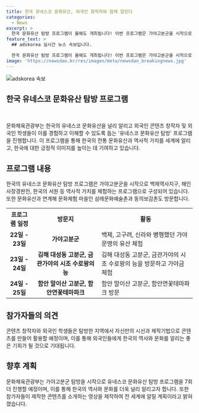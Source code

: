 ```yaml
---
title: 한국 유네스코 문화유산, 외국인 창작자와 함께 알린다
categories:
  - News
excerpt: >
  한국 문화유산 탐방 프로그램이 올해도 개최됩니다! 이번 프로그램은 가야고분군을 시작으로 백제역사지구, 해인사장경판전, 삼례문화예술촌과 동의보감촌 등을 방문하여 한국의 역사와 문화를 체험하고 알릴 예정입니다. 또한, 외국인 참가자들은 자신들만의 시선과 제작기법으로 콘텐츠를 만들어 확산할 계획이며, 영상은 코리아넷 유튜브를 통해 전 세계에 알릴 예정입니다. 해당 프로그램은 한국의 매력 있는 역사와 문화를 널리 알리고 긍정적 이미지를 확산하기 위해 기획되었습니다.
feature_text: >
  ## adskorea 실시간 뉴스 속보입니다.

  한국 문화유산 탐방 프로그램이 올해도 개최됩니다! 이번 프로그램은 가야고분군을 시작으로 백제역사지구, 해인사장경판전, 삼례문화예술촌과 동의보감촌 등을 방문하여 한국의 역사와 문화를 체험하고 알릴 예정입니다. 또한, 외국인 참가자들은 자신들만의 시선과 제작기법으로 콘텐츠를 만들어 확산할 계획이며, 영상은 코리아넷 유튜브를 통해 전 세계에 알릴 예정입니다. 해당 프로그램은 한국의 매력 있는 역사와 문화를 널리 알리고 긍정적 이미지를 확산하기 위해 기획되었습니다.
image: 'https://newsdao.kr/res/images/meta/newsdao_breakingnews.jpg'
---
```


<p><img src="https://newsdao.kr/res/images/meta/newsdao_breakingnews.jpg" alt="adskorea 속보" /></p>

<h2 data-ke-size="size26">한국 유네스코 문화유산 탐방 프로그램</h2>

<p data-ke-size="size16">&nbsp;</p>

<p>문화체육관광부는 한국의 유네스코 문화유산을 널리 알리고 외국인 콘텐츠 창작자 및 외국인 학생들이 이를 경험하고 이해할 수 있도록 돕는 '유네스코 문화유산 탐방' 프로그램을 진행합니다. 이 프로그램을 통해 한국의 전통 문화유산과 역사적 가치를 세계에 알리고, 한국에 대한 긍정적 이미지를 높이는 데 기여하고 있습니다.</p>

<h2 data-ke-size="size26">프로그램 내용</h2>

<p data-ke-size="size16">한국의 유네스코 문화유산 탐방 프로그램은 가야고분군을 시작으로 백제역사지구, 해인사장경판전, 한국의 서원 등 역사적 가치를 체험하는 프로그램으로 구성되어 있습니다. 또한 문화유산과 연계해 문화체험 마을인 삼례문화예술촌과 동의보감촌도 방문합니다.</p>

<table>
  <tr>
    <th><b>프로그램 일정</b></th>
    <th><b>방문지</b></th>
    <th><b>활동</b></th>
  </tr>
  <tr>
    <td style="text-align: center; height: 17px;"><b>22일 - 23일</b></td>
    <td style="text-align: center; height: 17px;"><b>가야고분군</b></td>
    <td>백제, 고구려, 신라와 병행했던 가야 문명의 유산 체험</td>
  </tr>
  <tr>
    <td style="text-align: center; height: 17px;"><b>23일 - 24일</b></td>
    <td style="text-align: center; height: 17px;"><b>김해 대성동 고분군, 금관가야의 시조 수로왕의 능</b></td>
    <td>김해 대성동 고분군, 금관가야의 시조 수로왕의 능을 방문하고 가야금 체험</td>
  </tr>
  <tr>
    <td style="text-align: center; height: 17px;"><b>24일 - 25일</b></td>
    <td style="text-align: center; height: 17px;"><b>함안 말이산 고분군, 함안연꽃테마파크</b></td>
    <td>함안 말이산 고분군, 함안연꽃테마파크 방문</td>
  </tr>
</table>

<h2 data-ke-size="size26">참가자들의 의견</h2>

<p data-ke-size="size16">콘텐츠 창작자와 외국인 학생들은 탐방한 지역에서 자신만의 시선과 제작기법으로 콘텐츠를 만들어 활용할 예정이며, 이를 통해 외국인들에게 한국의 역사와 문화를 알리는 좋은 기회가 될 것으로 기대됩니다.</p>

<h2 data-ke-size="size26">향후 계획</h2>

<p data-ke-size="size16">문화체육관광부는 가야고분군 탐방을 시작으로 유네스코 문화유산 탐방 프로그램을 7회 더 진행할 예정이며, 이를 통해 한국의 역사와 문화를 더욱 널리 알리고자 합니다. 또한 참가자들이 제작한 콘텐츠를 소개하는 영상을 제작하여 전 세계에 알릴 계획이라고 밝혀졌습니다.</p>

<p data-ke-size="size16">&nbsp;</p>

<p data-ke-size="size16">&nbsp;</p>

<p data-ke-size="size16">&nbsp;</p>

